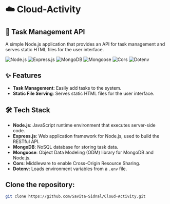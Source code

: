 # ☁️ Cloud-Activity

## 📝 Task Management API

A simple Node.js application that provides an API for task management and serves static HTML files for the user interface.

![Node.js](https://img.shields.io/badge/Node.js-339933?style=for-the-badge&logo=nodedotjs&logoColor=white)
![Express.js](https://img.shields.io/badge/Express.js-000000?style=for-the-badge&logo=express&logoColor=white)
![MongoDB](https://img.shields.io/badge/MongoDB-47A248?style=for-the-badge&logo=mongodb&logoColor=white)
![Mongoose](https://img.shields.io/badge/Mongoose-880000?style=for-the-badge&logo=mongoose&logoColor=white)
![Cors](https://img.shields.io/badge/Cors-0000FF?style=for-the-badge)
![Dotenv](https://img.shields.io/badge/Dotenv-ECD53F?style=for-the-badge)

## ✨ Features

- **Task Management**: Easily add tasks to the system.
- **Static File Serving**: Serves static HTML files for the user interface.

## 🛠️ Tech Stack

- **Node.js**: JavaScript runtime environment that executes server-side code.
- **Express.js**: Web application framework for Node.js, used to build the RESTful API.
- **MongoDB**: NoSQL database for storing task data.
- **Mongoose**: Object Data Modeling (ODM) library for MongoDB and Node.js.
- **Cors**: Middleware to enable Cross-Origin Resource Sharing.
- **Dotenv**: Loads environment variables from a `.env` file.

## Clone the repository:

   ```bash
   git clone https://github.com/Savita-Sidnal/Cloud-Activity.git
